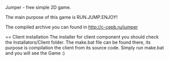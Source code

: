 Jumper - free simple 2D game.

The main purpose of this game is RUN.JUMP.ENJOY!

The compiled archive you can found in http://c-cepb.ru/jumper

== Client installation
The installer for client component you should check the Installators/Client folder. The make.bat file can be found there,
its purpose is compilation the client from its source code.
Simply run make.bat and you will see the Game :)
